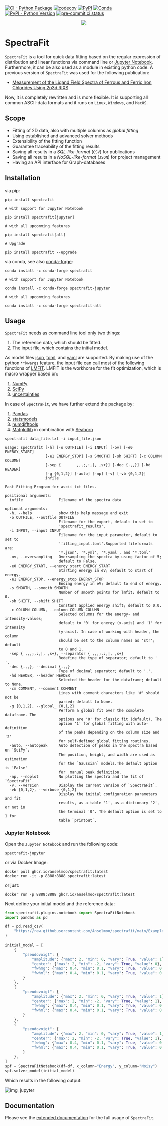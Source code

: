 [![CI - Python Package](https://github.com/Anselmoo/spectrafit/actions/workflows/python-ci.yml/badge.svg?branch=main)](https://github.com/Anselmoo/spectrafit/actions/workflows/python-ci.yml)
[![codecov](https://codecov.io/gh/Anselmoo/spectrafit/branch/main/graph/badge.svg?token=pNIMKwWsO2)](https://codecov.io/gh/Anselmoo/spectrafit)
[![PyPI](https://img.shields.io/pypi/v/spectrafit?logo=PyPi&logoColor=yellow)](https://pypi.org/project/spectrafit/)
[![Conda](https://img.shields.io/conda/v/conda-forge/spectrafit?label=Anaconda.org&logo=anaconda)](https://anaconda.org/conda-forge/spectrafit)
[![PyPI - Python Version](https://img.shields.io/pypi/pyversions/spectrafit?color=gree&logo=Python&logoColor=yellow)](https://pypi.org/project/spectrafit/)
[![pre-commit.ci status](https://results.pre-commit.ci/badge/github/Anselmoo/spectrafit/main.svg)](https://results.pre-commit.ci/latest/github/Anselmoo/spectrafit/main)

<p align="center">
<img src="https://github.com/Anselmoo/spectrafit/blob/c5f7ee05e5610fb8ef4e237a88f62977b6f832e5/docs/images/spectrafit_synopsis.png?raw=true">
</p>

# SpectraFit

`SpectraFit` is a tool for quick data fitting based on the regular
expression of distribution and linear functions via command line or
[Jupyter Notebook](https://jupyter.org). Furthermore, it can be also used as
a module in existing python code. A previous version of `SpectraFit` was used
for the following publication:

- [Measurement of the Ligand Field Spectra of Ferrous and Ferric Iron Chlorides Using 2p3d RIXS](https://pubs.acs.org/doi/abs/10.1021/acs.inorgchem.7b00940)

Now, it is completely rewritten and is more flexible. It is supporting all
common ASCII-data formats and it runs on `Linux`, `Windows`, and `MacOS`.

## Scope

- Fitting of 2D data, also with multiple columns as _global fitting_
- Using established and advanced solver methods
- Extensibility of the fitting function
- Guarantee traceability of the fitting results
- Saving all results in a _SQL-like-format_ (`CSV`) for publications
- Saving all results in a _NoSQL-like-format_ (`JSON`) for project management
- Having an API interface for Graph-databases

## Installation

via pip:

```terminal
pip install spectrafit

# with support for Jupyter Notebook

pip install spectrafit[jupyter]

# with all upcomming features

pip install spectrafit[all]

# Upgrade

pip install spectrafit --upgrade
```

via conda, see also [conda-forge](https://github.com/conda-forge/spectrafit-feedstock):

```terminal
conda install -c conda-forge spectrafit

# with support for Jupyter Notebook

conda install -c conda-forge spectrafit-jupyter

# with all upcomming features

conda install -c conda-forge spectrafit-all
```

## Usage

`SpectraFit` needs as command line tool only two things:

1. The reference data, which should be fitted.
2. The input file, which contains the initial model.

As model files [json](https://en.wikipedia.org/wiki/JSON),
[toml](https://en.wikipedia.org/wiki/TOML), and
[yaml](https://en.wikipedia.org/wiki/YAML) are supported. By making use of the
python `**kwargs` feature, the input file can call most of the following
functions of [LMFIT](https://lmfit.github.io/lmfit-py/index.html). LMFIT is the
workhorse for the fit optimization, which is macro wrapper based on:

1. [NumPy](https://www.numpy.org/)
2. [SciPy](https://www.scipy.org/)
3. [uncertainties](https://pythonhosted.org/uncertainties/)

In case of `SpectraFit`, we have further extend the package by:

1. [Pandas](https://pandas.pydata.org/)
2. [statsmodels](https://www.statsmodels.org/stable/index.html)
3. [numdifftools](https://github.com/pbrod/numdifftools)
4. [Matplotlib](https://matplotlib.org/) in combination with
   [Seaborn](https://seaborn.pydata.org/)

```terminal
spectrafit data_file.txt -i input_file.json
```

```terminal
usage: spectrafit [-h] [-o OUTFILE] [-i INPUT] [-ov] [-e0 ENERGY_START]
                  [-e1 ENERGY_STOP] [-s SMOOTH] [-sh SHIFT] [-c COLUMN COLUMN]
                  [-sep {       ,,,;,:,|, ,s+}] [-dec {.,,}] [-hd HEADER]
                  [-g {0,1,2}] [-auto] [-np] [-v] [-vb {0,1,2}]
                  infile

Fast Fitting Program for ascii txt files.

positional arguments:
  infile                Filename of the spectra data

optional arguments:
  -h, --help            show this help message and exit
  -o OUTFILE, --outfile OUTFILE
                        Filename for the export, default to set to
                        'spectrafit_results'.
  -i INPUT, --input INPUT
                        Filename for the input parameter, default to set to
                        'fitting_input.toml'.Supported fileformats are:
                        '*.json', '*.yml', '*.yaml', and '*.toml'
  -ov, --oversampling   Oversampling the spectra by using factor of 5;
                        default to False.
  -e0 ENERGY_START, --energy_start ENERGY_START
                        Starting energy in eV; default to start of energy.
  -e1 ENERGY_STOP, --energy_stop ENERGY_STOP
                        Ending energy in eV; default to end of energy.
  -s SMOOTH, --smooth SMOOTH
                        Number of smooth points for lmfit; default to 0.
  -sh SHIFT, --shift SHIFT
                        Constant applied energy shift; default to 0.0.
  -c COLUMN COLUMN, --column COLUMN COLUMN
                        Selected columns for the energy- and intensity-values;
                        default to '0' for energy (x-axis) and '1' for intensity
                        (y-axis). In case of working with header, the column
                        should be set to the column names as 'str'; default
                        to 0 and 1.
  -sep { ,,,;,:,|, ,s+}, --separator { ,,,;,:,|, ,s+}
                        Redefine the type of separator; default to ' '.
  -dec {.,,}, --decimal {.,,}
                        Type of decimal separator; default to '.'.
  -hd HEADER, --header HEADER
                        Selected the header for the dataframe; default to None.
  -cm COMMENT, --comment COMMENT
                        Lines with comment characters like '#' should not be
                        parsed; default to None.
  -g {0,1,2}, --global_ {0,1,2}
                        Perform a global fit over the complete dataframe. The
                        options are '0' for classic fit (default). The
                        option '1' for global fitting with auto-definition
                        of the peaks depending on the column size and '2'
                        for self-defined global fitting routines.
  -auto, --autopeak     Auto detection of peaks in the spectra based on `SciPy`.
                        The position, height, and width are used as estimation
                        for the `Gaussian` models.The default option is 'False'
                        for  manual peak definition.
  -np, --noplot         No plotting the spectra and the fit of `SpectraFit`.
  -v, --version         Display the current version of `SpectraFit`.
  -vb {0,1,2}, --verbose {0,1,2}
                        Display the initial configuration parameters and fit
                        results, as a table '1', as a dictionary '2', or not in
                        the terminal '0'. The default option is set to 1 for
                        table `printout`.
```

### Jupyter Notebook

Open the `Jupyter Notebook` and run the following code:

```terminal
spectrafit-jupyter
```

or via Docker Image:

```terminal
docker pull ghcr.io/anselmoo/spectrafit:latest
docker run -it -p 8888:8888 spectrafit:latest
```

or just:

```terminal
docker run -p 8888:8888 ghcr.io/anselmoo/spectrafit:latest
```

Next define your initial model and the reference data:

```python
from spectrafit.plugins.notebook import SpectraFitNotebook
import pandas as pd

df = pd.read_csv(
    "https://raw.githubusercontent.com/Anselmoo/spectrafit/main/Examples/data.csv"
)

initial_model = [
    {
        "pseudovoigt": {
            "amplitude": {"max": 2, "min": 0, "vary": True, "value": 1},
            "center": {"max": 2, "min": -2, "vary": True, "value": 0},
            "fwhmg": {"max": 0.4, "min": 0.1, "vary": True, "value": 0.21},
            "fwhml": {"max": 0.4, "min": 0.1, "vary": True, "value": 0.21},
        }
    },
    {
        "pseudovoigt": {
            "amplitude": {"max": 2, "min": 0, "vary": True, "value": 1},
            "center": {"max": 2, "min": -2, "vary": True, "value": 1},
            "fwhmg": {"max": 0.4, "min": 0.1, "vary": True, "value": 0.21},
            "fwhml": {"max": 0.4, "min": 0.1, "vary": True, "value": 0.21},
        }
    },
    {
        "pseudovoigt": {
            "amplitude": {"max": 2, "min": 0, "vary": True, "value": 1},
            "center": {"max": 2, "min": -2, "vary": True, "value": 1},
            "fwhmg": {"max": 0.4, "min": 0.1, "vary": True, "value": 0.21},
            "fwhml": {"max": 0.4, "min": 0.1, "vary": True, "value": 0.21},
        }
    },
]
spf = SpectraFitNotebook(df=df, x_column="Energy", y_column="Noisy")
spf.solver_model(initial_model)
```

Which results in the following output:

![img_jupyter](https://github.com/Anselmoo/spectrafit/blob/8962a277b0c3d2aa05970617f0ac323a07de2fec/docs/images/jupyter_plot.png?raw=true)

## Documentation

Please see the [extended documentation](https://anselmoo.github.io/spectrafit/)
for the full usage of `SpectraFit`.
